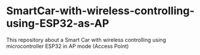 # SmartCar-with-wireless-controlling-using-ESP32-as-AP
This repository about a Smart Car with wireless controlling using microcontroller ESP32 in AP mode (Access Point)
